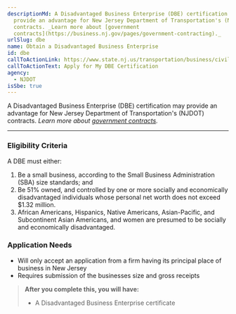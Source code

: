```yaml
---
descriptionMd: A Disadvantaged Business Enterprise (DBE) certification may
  provide an advantage for New Jersey Department of Transportation's (NJDOT)
  contracts. _Learn more about [government
  contracts](https://business.nj.gov/pages/government-contracting)._
urlSlug: dbe
name: Obtain a Disadvantaged Business Enterprise
id: dbe
callToActionLink: https://www.state.nj.us/transportation/business/civilrights/dbe.shtm#policy
callToActionText: Apply for My DBE Certification
agency:
  - NJDOT
isSbe: true
---
```


A Disadvantaged Business Enterprise (DBE) certification may provide an advantage for New Jersey Department of Transportation's (NJDOT) contracts. _Learn more about [government contracts](https://business.nj.gov/pages/government-contracting)._

---

### Eligibility Criteria

A DBE must either:

1. Be a small business, according to the Small Business Administration (SBA) size standards; and
2. Be 51% owned, and controlled by one or more socially and economically disadvantaged individuals whose personal net worth does not exceed $1.32 million.
3. African Americans, Hispanics, Native Americans, Asian-Pacific, and Subcontinent Asian Americans, and women are presumed to be socially and economically disadvantaged.

### Application Needs

- Will only accept an application from a firm having its principal place of business in New Jersey 
- Requires submission of the businesses size and gross receipts

> **After you complete this, you will have:**
>
> - A Disadvantaged Business Enterprise certificate
